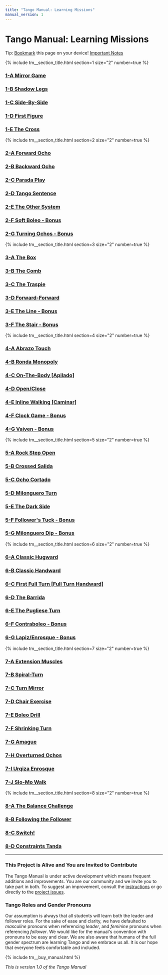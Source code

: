 ```yaml
---
title: "Tango Manual: Learning Missions"
manual_version: 1
---
```


# Tango Manual: Learning Missions

Tip: [Bookmark](bookmark.md) this page on your device! [Important Notes](#this-project-is-alive-and-you-are-invited-to-contribute)

{% include tm__section_title.html section=1 size="2" number=true %}

### [1-A Mirror Game](1-a.md)
### [1-B Shadow Legs](1-b.md)
### [1-C Side-By-Side](1-c.md)
### [1-D First Figure](1-d.md)
### [1-E The Cross](1-e.md)

{% include tm__section_title.html section=2 size="2" number=true %}

### [2-A Forward Ocho](2-a.md)
### [2-B Backward Ocho](2-b.md)
### [2-C Parada Play](2-c.md)
### [2-D Tango Sentence](2-d.md)
### [2-E The Other System](2-e.md)
### [2-F Soft Boleo - Bonus](2-f.md)
### [2-G Turning Ochos - Bonus](2-g.md)

{% include tm__section_title.html section=3 size="2" number=true %}

### [3-A The Box](3-a.md)
### [3-B The Comb](3-b.md)
### [3-C The Traspie](3-c.md)
### [3-D Forward-Forward](3-d.md)
### [3-E The Line - Bonus](3-e.md)
### [3-F The Stair - Bonus](3-f.md)

{% include tm__section_title.html section=4 size="2" number=true %}

### [4-A Abrazo Touch](4-a.md)
### [4-B Ronda Monopoly](4-b.md)
### [4-C On-The-Body [Apilado]](4-c.md)
### [4-D Open/Close](4-d.md)
### [4-E Inline Walking [Caminar]](4-e.md)
### [4-F Clock Game - Bonus](4-f.md)
### [4-G Vaiven - Bonus](4-g.md)

{% include tm__section_title.html section=5 size="2" number=true %}

### [5-A Rock Step Open](5-a.md)
### [5-B Crossed Salida](5-b.md)
### [5-C Ocho Cortado](5-c.md)
### [5-D Milonguero Turn](5-d.md)
### [5-E The Dark Side](5-e.md)
### [5-F Follower's Tuck - Bonus](5-f.md)
### [5-G Milonguero Dip - Bonus](5-g.md)

{% include tm__section_title.html section=6 size="2" number=true %}

### [6-A Classic Hugward](6-a.md)
### [6-B Classic Handward](6-b.md)
### [6-C First Full Turn [Full Turn Handward]](6-c.md)
### [6-D The Barrida](6-d.md)
### [6-E The Pugliese Turn](6-e.md)
### [6-F Contraboleo - Bonus](6-f.md)
### [6-G Lapiz/Enrosque - Bonus](6-g.md)

{% include tm__section_title.html section=7 size="2" number=true %}

### [7-A Extension Muscles ](7-a.md)
### [7-B Spiral-Turn](7-b.md)
### [7-C Turn Mirror](7-c.md)
### [7-D Chair Exercise](7-d.md)
### [7-E Boleo Drill](7-e.md)
### [7-F Shrinking Turn](7-f.md)
### [7-G Amague](7-g.md)
### [7-H Overturned Ochos](7-h.md)
### [7-I Urqiza Enrosque](7-i.md)
### [7-J Slo-Mo Walk](7-j.md)

{% include tm__section_title.html section=8 size="2" number=true %}

### [8-A The Balance Challenge](8-a.md)
### [8-B Following the Follower](8-b.md)
### [8-C Switch!](8-c.md)
### [8-D Constraints Tanda](8-d.md)

---

### This Project is Alive and You are Invited to Contribute

The Tango Manual is under active development which means frequent additions and improvements. You are our community and we invite you to take part in both. To suggest an improvement, consult the [instructions](https://github.com/andreimoment/tangomanual#how-to-contribute) or go directly to the [project issues](https://github.com/andreimoment/tangomanual/issues).

### Tango Roles and Gender Pronouns

Our assumption is always that all students will learn both the leader and follower roles. For the sake of ease and clarity, we have defaulted to *masculine* pronouns when referencing *leader*, and *feminine* pronouns when referencing *follower*. We would like for the manual's convention with pronouns to be easy and clear. We are also aware that humans of the full gender spectrum are learning Tango and we embrace us all. It is our hope that everyone feels comfortable and included.

{% include tm__buy_manual.html %}

*This is version 1.0 of the Tango Manual*
